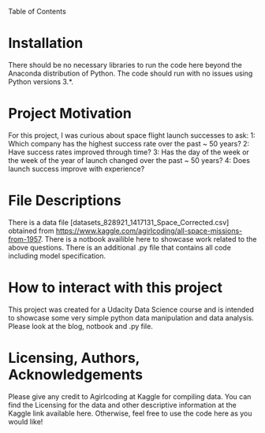 Table of Contents

# Installation
There should be no necessary libraries to run the code here beyond the Anaconda distribution of Python. The code should run with no issues using Python versions 3.*.

# Project Motivation
For this project, I was curious about space flight launch successes to ask: 
    1: Which company has the highest success rate over the past ~ 50 years?
    2: Have success rates improved through time?
    3: Has the day of the week or the week of the year of launch changed over the past ~ 50 years?
    4: Does launch success improve with experience?

# File Descriptions
There is a data file [datasets_828921_1417131_Space_Corrected.csv] obtained from https://www.kaggle.com/agirlcoding/all-space-missions-from-1957. 
There is a notbook availible here to showcase work related to the above questions. 
There is an additional .py file that contains all code including model specification. 

# How to interact with this project
This project was created for a Udacity Data Science course and is intended to showcase some very simple python data manipulation and data analysis. Please look at the blog, notbook and .py file. 

# Licensing, Authors, Acknowledgements
Please give any credit to Agirlcoding at Kaggle for compiling data. You can find the Licensing for the data and other descriptive information at the Kaggle link available here. Otherwise, feel free to use the code here as you would like!